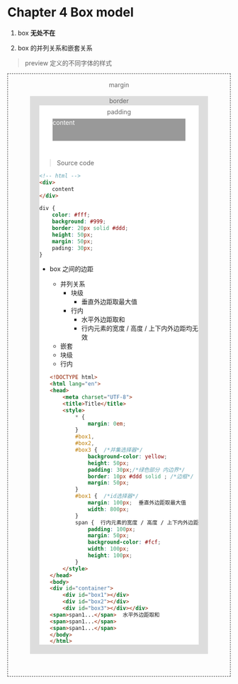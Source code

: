 # Chapter 4 Box model 

1. box **无处不在**

2. box 的并列关系和嵌套关系


> preview  定义的不同字体的样式

<div style="border:1px dashed #333;">
    <div style="color:#666; text-align:center; height:50px; line-height:50px;">margin</div>
    <div style="border:1px solid #ddd; margin:0 50px 50px; background: #ddd;">
        <div style="color:#666; text-align:center; height:20px; line-height:20px;">border</div>
        <div style="margin:0 20px 20px; background:#fff">
            <div style="color:#666; text-align:center; height:30px; line-height:30px;">padding</div>
            <div style="height:50px; color:#333; margin:0 30px 10px; background:#999; color: #fff">
                content
            </div>
<br>

> Source code

```html
<!-- html -->
<div>
    content
</div>    
```

```css
div {
    color: #fff;
    background: #999;
    border: 20px solid #ddd;
    height: 50px;
    margin: 50px;
    pading: 30px;
}
```

- box 之间的边距
  - 并列关系 
    - 块级
      - 垂直外边距取最大值      
    - 行内
      - 水平外边距取和
      - 行内元素的宽度 / 高度 / 上下内外边距均无效
  - 嵌套
   - 块级
   - 行内
   
   ```html
   <!DOCTYPE html>
   <html lang="en">
   <head>
       <meta charset="UTF-8">
       <title>Title</title>
       <style>
           * {
               margin: 0em;
           }
           #box1,
           #box2,
           #box3 {  /*并集选择器*/
               background-color: yellow;
               height: 50px;
               padding: 30px;/*绿色部分 内边界*/
               border: 10px #ddd solid ; /*边框*/
               margin: 50px;   
           }
           #box1 {  /*id选择器*/
               margin: 100px;  垂直外边距取最大值 
               width: 800px;
           }
           span {  行内元素的宽度 / 高度 / 上下内外边距均无效
               padding: 100px;
               margin: 50px;
               background-color: #fcf;
               width: 100px;
               height: 100px;
           }
       </style>
   </head>
   <body>
   <div id="container">
       <div id="box1"></div>
       <div id="box2"></div>
       <div id="box3"></div></div>
   <span>span1...</span>  水平外边距取和
   <span>span1...</span>
   <span>span1...</span>
   </body>
   </html>
   ```